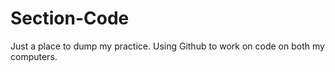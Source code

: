 # Section-Code
Just a place to dump my practice. Using Github to work on code on both my computers.
